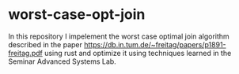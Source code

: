 # worst-case-opt-join
In this repository I impelement the worst case optimal join algorithm described in the paper https://db.in.tum.de/~freitag/papers/p1891-freitag.pdf using rust and optimize it using techniques learned in the Seminar Advanced Systems Lab.
